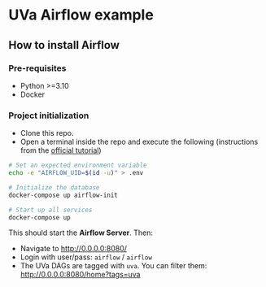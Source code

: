 # UVa Airflow example

## How to install Airflow

### Pre-requisites

- Python >=3.10
- Docker

### Project initialization

- Clone this repo.
- Open a terminal inside the repo and execute the following (instructions from the [official tutorial](https://airflow.apache.org/docs/apache-airflow/stable/tutorial/pipeline.html#initial-setup))

```bash
# Set an expected environment variable
echo -e "AIRFLOW_UID=$(id -u)" > .env

# Initialize the database
docker-compose up airflow-init

# Start up all services
docker-compose up
```

This should start the **Airflow Server**. Then:
- Navigate to http://0.0.0.0:8080/
- Login with user/pass: `airflow` / `airflow`
- The UVa DAGs are tagged with `uva`. You can filter them: http://0.0.0.0:8080/home?tags=uva
